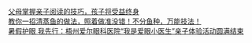   
[父母掌握亲子阅读的技巧，孩子将受益终身](http://www.dianyue.me/archives/848/ertyo0aab1emeie6/)  
[教你一招清蒸鱼的做法，照着做准没错！不分鱼种，万能技法！](http://www.dianyue.me/archives/464/46ficawn2p9vdlza/)  
[暑假护眼 我先行：梧州爱尔眼科医院“我是爱眼小医生”亲子体验活动圆满结束](http://www.dianyue.me/archives/765/7rk0xe1wq6wgoxpn/)